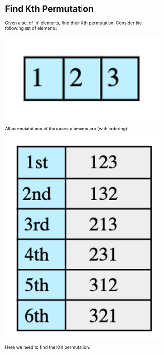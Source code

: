 # Find Kth Permutation

Given a set  of 'n' elements, find their Kth permutation. Consider the following set of elements:

<img src="elements.png">

All permutatations of the above elements are (with ordering):

<img src="permutations.png">

Here we need to find the Kth permutation.


